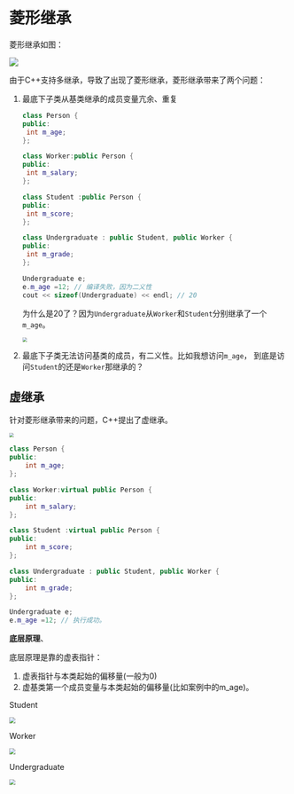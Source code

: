 # 菱形继承

菱形继承如图：

![](https://s2.ax1x.com/2019/11/03/KjKN9g.png)

由于C++支持多继承，导致了出现了菱形继承，菱形继承带来了两个问题：

1. 最底下子类从基类继承的成员变量亢余、重复

   ```c++
   class Person {
   public:	
   	int m_age;
   };
   
   class Worker:public Person {
   public:
   	int m_salary;
   };
   
   class Student :public Person {
   public:
   	int m_score;
   };
   
   class Undergraduate : public Student, public Worker {
   public:
   	int m_grade;
   };
   
   Undergraduate e;
   e.m_age =12; // 编译失败，因为二义性
   cout << sizeof(Undergraduate) << endl; // 20
   ```

   ​	为什么是20了？因为`Undergraduate`从`Worker`和`Student`分别继承了一个`m_age`。

   <img src="https://s2.ax1x.com/2019/11/03/KjQPdx.png" style="zoom:50%;" />

2. 最底下子类无法访问基类的成员，有二义性。比如我想访问`m_age`， 到底是访问`Student`的还是`Worker`那继承的？

## 虚继承

针对菱形继承带来的问题，C++提出了虚继承。

<img src="https://s2.ax1x.com/2019/11/03/KjQTpD.png" style="zoom:50%;" />

```c++
class Person {
public:	
	int m_age;
};

class Worker:virtual public Person {
public:
	int m_salary;
};

class Student :virtual public Person {
public:
	int m_score;
};

class Undergraduate : public Student, public Worker {
public:
	int m_grade;
};

Undergraduate e;
e.m_age =12; // 执行成功。
```

**底层原理**、

底层原理是靠的虚表指针：

1. 虚表指针与本类起始的偏移量(一般为0)
2. 虚基类第一个成员变量与本类起始的偏移量(比如案例中的m_age)。

Student

<img src="https://s2.ax1x.com/2019/11/03/Kj1956.png" style="zoom:67%;" />

Worker

<img src="https://s2.ax1x.com/2019/11/03/Kj1MPf.png" style="zoom:67%;" />

Undergraduate

<img src="https://s2.ax1x.com/2019/11/03/Kj1diV.png" style="zoom:67%;" />









